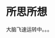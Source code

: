 <!--
 * @Date: 2024-01-26 14:59:04
 * @FilePath: \docs\docs\column\Growing\index.md
 * @Description: 所思所想
-->

# 所思所想
大脑飞速运转中。。。

